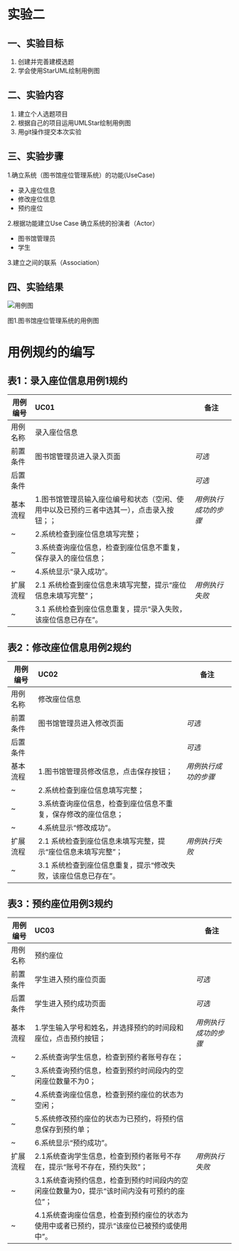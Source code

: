 # 实验二

## 一、实验目标
1. 创建并完善建模选题
2. 学会使用StarUML绘制用例图

## 二、实验内容
1. 建立个人选题项目
2. 根据自己的项目运用UMLStar绘制用例图
3. 用git操作提交本次实验

## 三、实验步骤
1.确立系统（图书馆座位管理系统）的功能(UseCase)
 - 录入座位信息
 - 修改座位信息
 - 预约座位

2.根据功能建立Use Case
 确立系统的扮演者（Actor）
 - 图书馆管理员
 - 学生
 
3.建立之间的联系（Association）
 
## 四、实验结果
![用例图](./Lab2_UseCaseDiagram.jpg)

图1.图书馆座位管理系统的用例图

# 用例规约的编写

## 表1：录入座位信息用例1规约  

用例编号  | UC01 | 备注  
-|:-|-  
用例名称  | 录入座位信息  |   
前置条件  |   图书馆管理员进入录入页面   | *可选*   
后置条件  |      | *可选*   
基本流程  | 1.图书馆管理员输入座位编号和状态（空闲、使用中以及已预约三者中选其一），点击录入按钮；；  |*用例执行成功的步骤*    
~| 2.系统检查到座位信息填写完整；  |
~| 3.系统查询座位信息，检查到座位信息不重复，保存录入的座位信息；  |
~| 4.系统显示“录入成功”。   |     
扩展流程  | 2.1 系统检查到座位信息未填写完整，提示“座位信息未填写完整”；  |*用例执行失败*    
~| 3.1 系统检查到座位信息重复，提示“录入失败，该座位信息已存在”。  |  



## 表2：修改座位信息用例2规约  

用例编号  | UC02 | 备注  
-|:-|-  
用例名称  | 修改座位信息  |   
前置条件  |   图书馆管理员进入修改页面   | *可选*   
后置条件  |      | *可选*   
基本流程  | 1.图书馆管理员修改信息，点击保存按钮；  |*用例执行成功的步骤*    
~| 2.系统检查到座位信息填写完整；  |
~| 3.系统查询座位信息，检查到座位信息不重复，保存修改的座位信息；  |
~| 4.系统显示“修改成功”。   |     
扩展流程  | 2.1 系统检查到座位信息未填写完整，提示“座位信息未填写完整”；  |*用例执行失败*    
~| 3.1 系统检查到座位信息重复，提示“修改失败，该座位信息已存在”。  | 


## 表3：预约座位用例3规约  

用例编号  | UC03 | 备注  
-|:-|-  
用例名称  | 预约座位  |   
前置条件  |   学生进入预约座位页面   | *可选*   
后置条件  | 学生进入预约成功页面    | *可选*   
基本流程  | 1.学生输入学号和姓名，并选择预约的时间段和座位，点击预约按钮；  |*用例执行成功的步骤*    
~| 2.系统查询学生信息，检查到预约者账号存在；  |   
~| 3.系统查询预约信息，检查到预约时间段内的空闲座位数量不为0；  |  
~| 4.系统查询座位信息，检查到预约座位的状态为空闲；  |
~| 5.系统修改预约座位的状态为已预约，将预约信息保存到预约单；   |   
~| 6.系统显示“预约成功”。   |
扩展流程  | 2.1系统查询学生信息，检查到预约者账号不存在，提示“账号不存在，预约失败”；   |*用例执行失败*
~| 3.1系统查询预约信息，检查到预约时间段内的空闲座位数量为0，提示“该时间内没有可预约的座位”；  |
~| 4.1系统查询座位信息，检查到预约座位的状态为使用中或者已预约，提示“该座位已被预约或使用中”。  |
 
